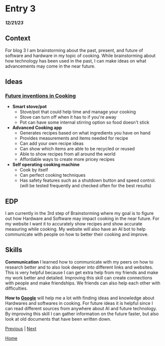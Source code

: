 # Entry 3
##### 12/21/23

## Context
For blog 3 I am brainstorming about the past, present, and future of software and hardware in my topic of cooking. While brainstorming about how technology has been used in the past, I can make ideas on what advancements may come in the near future.

## Ideas
### [Future inventions in Cooking](https://www.partstown.com/about-us/cooking-technology-trends-2024#:~:text=Newer%20appliances%20like%20ovens%20and,can%20have%20their%20own%20setting.)  
* **Smart stove/pot**  
    * Stove/pot that could help time and manage your cooking  
    * Stove can turn off when it has to if you're away  
    * Pot can have some internal stirring option so food doesn't stick  
* **Advanced Cooking app**  
    * Generates recipes based on what ingredients you have on hand  
    * Provides measurements and items needed for recipe  
    * Can add your own recipe ideas  
    * Can show which items are able to be recycled or reused  
    * Able to show recipes from all around the world  
    * Affordable ways to create more pricey recipes  
* **Self operating cooking machine**  
    * Cook by itself  
    * Can perfect cooking techniques  
    * Has safety features such as a shutdown button and speed control.(will be tested frequently and checked often for the best results)

 
## EDP
I am currently in the  3rd step of Brainstorming where my goal is to figure out how Hardware and Software may impact cooking in the near future. For my website I want it to accurately show recipes and show accurate measuring while cooking. My website will also have an AI bot to help communicate with people on how to better their cooking and improve.

## Skills
**Communication** I learned how to communicate with my peers on how to research better and to also look deeper into different links and websites. This is very helpful because I can get extra help from my friends and make my work better and detailed. Improving this skill can create connections with people and make friendships. We friends can also help each other with difficulties.

**How to [Google](https://www.google.com/)** will help me a lot with finding ideas and knowledge about Hardwares and softwares in cooking. For future ideas it is helpful since I can read different sources from anywhere about AI and future technology. By improving this skill I can gather information on the future faster, but also look at old documents that have been written down.

[Previous](entry02.md) | [Next](entry04.md)

[Home](../README.md)
